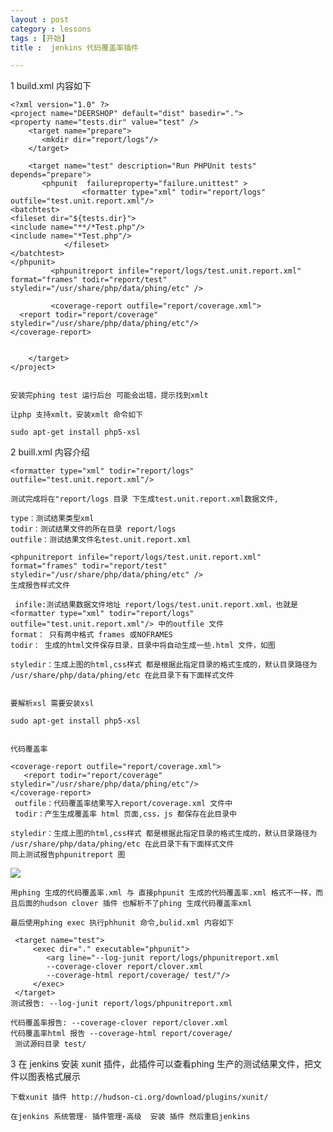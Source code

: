 ```yaml
---
layout : post
category : lessons
tags : [开始]
title :  jenkins 代码覆盖率插件

---
```


1 build.xml 内容如下

	<?xml version="1.0" ?>
	<project name="DEERSHOP" default="dist" basedir=".">
	<property name="tests.dir" value="test" />
		<target name="prepare">
		   <mkdir dir="report/logs"/>
		</target>

		<target name="test" description="Run PHPUnit tests" depends="prepare">
		   <phpunit  failureproperty="failure.unittest" >
					<formatter type="xml" todir="report/logs" outfile="test.unit.report.xml"/>
	<batchtest>
	<fileset dir="${tests.dir}">
	<include name="**/*Test.php"/>
	<include name="*Test.php"/>
				</fileset>
	</batchtest>
	</phpunit>
			 <phpunitreport infile="report/logs/test.unit.report.xml" format="frames" todir="report/test"  styledir="/usr/share/php/data/phing/etc" />

			 <coverage-report outfile="report/coverage.xml">
	  <report todir="report/coverage" styledir="/usr/share/php/data/phing/etc"/>
	</coverage-report>


		</target>
	</project>


	安装完phing test 运行后台 可能会出错，提示找到xmlt

	让php 支持xmlt，安装xmlt 命令如下

	sudo apt-get install php5-xsl


2 buill.xml 内容介绍

	<formatter type="xml" todir="report/logs" outfile="test.unit.report.xml"/>

	测试完成将在"report/logs 目录 下生成test.unit.report.xml数据文件,

	type：测试结果类型xml
	todir：测试结果文件的所在目录 report/logs
	outfile：测试结果文件名test.unit.report.xml

	<phpunitreport infile="report/logs/test.unit.report.xml" format="frames" todir="report/test"  styledir="/usr/share/php/data/phing/etc" />
	生成报告样式文件

	 infile:测试结果数据文件地址 report/logs/test.unit.report.xml，也就是<formatter type="xml" todir="report/logs" outfile="test.unit.report.xml"/> 中的outfile 文件
	format： 只有两中格式 frames 或NOFRAMES
	todir： 生成的html文件保存目录，目录中将自动生成一些.html 文件，如图

[1335367018]:http://my.csdn.net/uploads/201204/25/1335367018_5350.jpg "xxxx"

	styledir：生成上图的html,css样式 都是根据此指定目录的格式生成的，默认目录路径为 /usr/share/php/data/phing/etc 在此目录下有下面样式文件


	要解析xsl 需要安装xsl 

	sudo apt-get install php5-xsl


	代码覆盖率

	<coverage-report outfile="report/coverage.xml">
	   <report todir="report/coverage" styledir="/usr/share/php/data/phing/etc"/>
	</coverage-report>
	 outfile：代码覆盖率结果写入report/coverage.xml 文件中
	 todir：产生生成覆盖率 html 页面,css，js 都保存在此目录中

	styledir：生成上图的html,css样式 都是根据此指定目录的格式生成的，默认目录路径为 /usr/share/php/data/phing/etc 在此目录下有下面样式文件
	同上测试报告phpunitreport 图
	

<img src="http://my.csdn.net/uploads/201204/27/1335540138_4433.jpg" />

	用phing 生成的代码覆盖率.xml 与 直接phpunit 生成的代码覆盖率.xml 格式不一样，而且后面的hudson clover 插件 也解析不了phing 生成代码覆盖率xml

	最后使用phing exec 执行phhunit 命令,bulid.xml 内容如下

	 <target name="test">
		 <exec dir="." executable="phpunit">
			<arg line="--log-junit report/logs/phpunitreport.xml 
			--coverage-clover report/clover.xml 
			--coverage-html report/coverage/ test/"/>
		 </exec>
	 </target>
	测试报告: --log-junit report/logs/phpunitreport.xml   

	代码覆盖率报告: --coverage-clover report/clover.xml 
	代码覆盖率html 报告 --coverage-html report/coverage/ 
	 测试源码目录 test/

3 在 jenkins 安装 xunit 插件，此插件可以查看phing 生产的测试结果文件，把文件以图表格式展示

	下载xunit 插件 http://hudson-ci.org/download/plugins/xunit/

	在jenkins 系统管理- 插件管理-高级  安装 插件 然后重启jenkins




